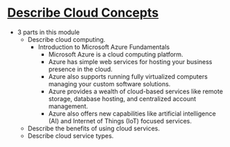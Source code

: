 # [Describe Cloud Concepts](https://learn.microsoft.com/en-us/training/paths/microsoft-azure-fundamentals-describe-cloud-concepts/)

- 3 parts in this module
    - Describe cloud computing.
        - Introduction to Microsoft Azure Fundamentals 
            - Microsoft Azure is a cloud computing platform.
            - Azure has simple web services for hosting your business presence in the cloud.
            - Azure also supports running fully virtualized computers managing your custom software solutions.
            - Azure provides a wealth of cloud-based services like remote storage, database hosting, and centralized account management.
            - Azure also offers new capabilities like artificial intelligence (AI) and Internet of Things (IoT) focused services.
    - Describe the benefits of using cloud services.
    - Describe cloud service types.
